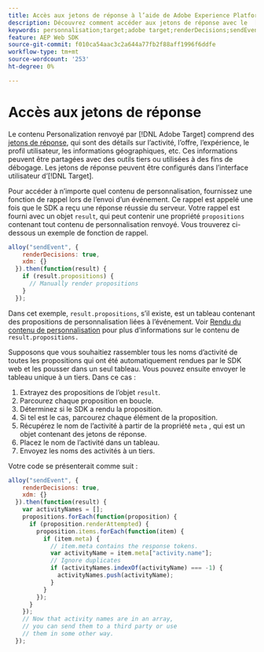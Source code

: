 ```yaml
---
title: Accès aux jetons de réponse à l’aide de Adobe Experience Platform Web SDK
description: Découvrez comment accéder aux jetons de réponse avec le  [!DNL Adobe Experience Platform Web SDK].
keywords: personnalisation;target;adobe target;renderDecisions;sendEvent;decisionScopes;result.decisions,jetons de réponse;
feature: AEP Web SDK
source-git-commit: f010ca54aac3c2a644a77fb2f88aff1996f6ddfe
workflow-type: tm+mt
source-wordcount: '253'
ht-degree: 0%

---
```


# Accès aux jetons de réponse

Le contenu Personalization renvoyé par [!DNL Adobe Target] comprend des [jetons de réponse](https://experienceleague.adobe.com/docs/target/using/administer/response-tokens.html), qui sont des détails sur l’activité, l’offre, l’expérience, le profil utilisateur, les informations géographiques, etc. Ces informations peuvent être partagées avec des outils tiers ou utilisées à des fins de débogage. Les jetons de réponse peuvent être configurés dans l’interface utilisateur d’[!DNL Target].

Pour accéder à n’importe quel contenu de personnalisation, fournissez une fonction de rappel lors de l’envoi d’un événement. Ce rappel est appelé une fois que le SDK a reçu une réponse réussie du serveur. Votre rappel est fourni avec un objet `result`, qui peut contenir une propriété `propositions` contenant tout contenu de personnalisation renvoyé. Vous trouverez ci-dessous un exemple de fonction de rappel.

```javascript
alloy("sendEvent", {
    renderDecisions: true,
    xdm: {}
  }).then(function(result) {
    if (result.propositions) {
      // Manually render propositions
    }
  });
```

Dans cet exemple, `result.propositions`, s’il existe, est un tableau contenant des propositions de personnalisation liées à l’événement. Voir [Rendu du contenu de personnalisation](https://experienceleague.adobe.com/en/docs/experience-platform/web-sdk/personalization/rendering-personalization-content) pour plus d’informations sur le contenu de `result.propositions.`

Supposons que vous souhaitiez rassembler tous les noms d’activité de toutes les propositions qui ont été automatiquement rendues par le SDK web et les pousser dans un seul tableau. Vous pouvez ensuite envoyer le tableau unique à un tiers. Dans ce cas :

1. Extrayez des propositions de l’objet `result`.
1. Parcourez chaque proposition en boucle.
1. Déterminez si le SDK a rendu la proposition.
1. Si tel est le cas, parcourez chaque élément de la proposition.
1. Récupérez le nom de l’activité à partir de la propriété `meta` , qui est un objet contenant des jetons de réponse.
1. Placez le nom de l’activité dans un tableau.
1. Envoyez les noms des activités à un tiers.

Votre code se présenterait comme suit :

```javascript
alloy("sendEvent", {
    renderDecisions: true,
    xdm: {}
  }).then(function(result) {
    var activityNames = [];
    propositions.forEach(function(proposition) {
      if (proposition.renderAttempted) {
        proposition.items.forEach(function(item) {
          if (item.meta) {
            // item.meta contains the response tokens.
            var activityName = item.meta["activity.name"];
            // Ignore duplicates
            if (activityNames.indexOf(activityName) === -1) {
              activityNames.push(activityName);
            }
          }
        });
      }
    });
    // Now that activity names are in an array,
    // you can send them to a third party or use
    // them in some other way.
  });
```
